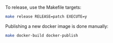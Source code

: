 To release, use the Makefile targets:

```bash
make release RELEASE=patch EXECUTE=y
```

Publishing a new docker image is done manually:

```bash
make docker-build docker-publish
```
